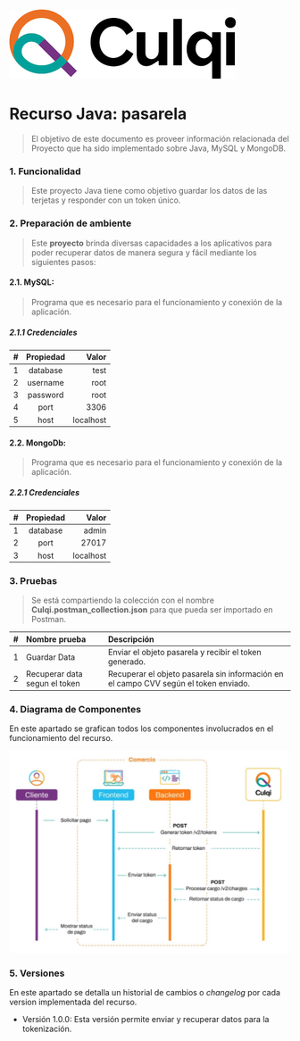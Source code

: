 # ![Logo-template](images/culqi.png)
# Recurso Java: pasarela

>El objetivo de este documento es proveer información relacionada del Proyecto que ha sido implementado sobre Java, MySQL y MongoDB.

### 1.  Funcionalidad
>Este proyecto Java tiene como objetivo guardar los datos de las terjetas y responder con un token único.

### 2.  Preparación de ambiente
>Este **proyecto** brinda diversas capacidades a los aplicativos para poder recuperar datos de manera segura y fácil mediante los siguientes pasos:

#### 2.1. MySQL: 
>Programa que es necesario para el funcionamiento y conexión de la aplicación.

##### 2.1.1 Credenciales

| # | Propiedad     | Valor   |
| :----|:-------------:| -----:|
|1| database | test   |
|2| username | root   |
|3| password | root   |
|4| port | 3306   |
|5| host | localhost   |

#### 2.2. MongoDb: 
>Programa que es necesario para el funcionamiento y conexión de la aplicación.

##### 2.2.1 Credenciales

| # | Propiedad     | Valor   |
| :----|:-------------:| -----:|
|1| database | admin   |
|2| port | 27017   |
|3| host | localhost   |

### 3. Pruebas
>Se está compartiendo la colección con el nombre **Culqi.postman_collection.json** para que pueda ser importado en Postman.

|#|Nombre prueba|Descripción|
|:----|:----|:----|
|1|Guardar Data|Enviar el objeto pasarela y recibir el token generado.|
|2|Recuperar data segun el token|Recuperar el objeto pasarela sin información en el campo CVV según el token enviado.|

### 4. Diagrama de Componentes
En este apartado se grafican todos los componentes involucrados en el funcionamiento del recurso.

![flujo](images/flujo.JPG)

### 5.  Versiones
En este apartado se detalla un historial de cambios o *changelog* por cada version implementada del recurso.

+ Versión 1.0.0: Esta versión permite enviar y recuperar datos para la tokenización.

